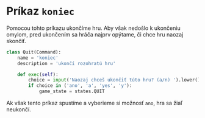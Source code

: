 # Príkaz `koniec`

Pomocou tohto príkazu ukončíme hru. Aby však nedošlo k ukončeniu omylom, pred ukončením sa hráča najprv opýtame, či chce hru naozaj skončiť.

```python
class Quit(Command):
    name = 'koniec'
    description = 'ukončí rozohratú hru'

    def exec(self):
        choice = input('Naozaj chceš ukončiť túto hru? (a/n) ').lower().lstrip().rstrip()
        if choice in ('ano', 'a', 'yes', 'y'):
            game_state = states.QUIT
```

Ak však tento príkaz spustíme a vyberieme si možnosť `ano`, hra sa žiaľ neukončí.
